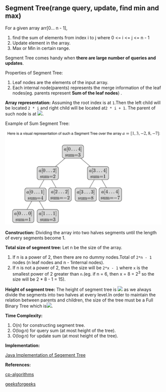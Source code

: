 ## Segment Tree(range query, update, find min and max)

For a given array arr[0... n - 1], 

1. find the sum of elements from index i to j where 0 <= i <= j <= n - 1
2. Update element in the array.
3. Max or Min in certain range.

Segment Tree comes handy when **there are large number of queries and updates**.

Properties of Segment Tree:

1. Leaf nodes are the elements of the input array.
2. Each internal node(parents) represents the merge information of the leaf nodes(eg. parents represent **Sum of the leaf nodes**) .

**Array representation:** Assuming the root index is at `1`.Then the left child will be located `2 * i` and right child will be located at`2 * i + 1`. The parent of such node is at <img src="https://render.githubusercontent.com/render/math?math=\lfloor i / 2 \rfloor">.

Example of Sum Segment Tree:

![image-20201001123520192](Asserts/image-20201001123520192.png)

**Construction:** Dividing the array into two halves segments until the length of every segments become 1.  

**Total size of segment tree:** Let n be the size of the array. 

1. If n is a power of 2, then there are no dummy nodes.Total of `2*n - 1` nodes (n leaf nodes and n - 1internal nodes).
2. If n is not a power of 2, then the size will be `2*x - 1` where `x` is the smallest power of 2 greater than `n`.(eg. if n = 6, then x = 8 = $2^3$ so the size will be 2 * 8 - 1 = 15).

**Height of segment tree:** The height of segment tree is <img src="https://render.githubusercontent.com/render/math?math=\lceil \log_2{n} \rceil"> as we always divide the segments into two halves at every level.In order to maintain the relation between parents and children, the size of the tree must be a Full Binary Tree which is<img src="https://render.githubusercontent.com/render/math?math=2 * 2^{\lceil\log_2{n} \rceil} - 1">.

**Time Complexity:** 

1. O(n) for constructing segment tree.
2. O($\log n$) for query sum (at most height of the tree).
3. O($\log n$) for update sum (at most height of the tree).

**Implementation:**

[Java Implementation of Segement Tree](https://github.com/LearnToRunFast/cs-related-notes/Data%20Structures%20and%20Algorithms/Code%20Implementations/SegmentTree)

**References:**

[cp-algorithms](https://cp-algorithms.com/data_structures/segment_tree.html)

[geeksforgeeks](https://www.geeksforgeeks.org/segment-tree-set-1-sum-of-given-range/)

